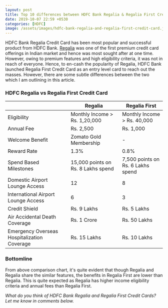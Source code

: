 ```yaml
---
layout: post
title: Top 10 differences between HDFC Bank Regalia & Regalia First Credit Card
date: 2019-10-07 22:59 +0530
categories: [HDFC]
image: /assets/images/hdfc-bank-regalia-and-regalia-first-credit-card.jpg
---
```


HDFC Bank Regalia Credit Card has been most popular and successful product from HDFC Bank. [Regalia](/hdfc-bank-regalia-credit-card-review/) was one of the first premium credit card offerings in Indian market and hence was most sought after at one time. However, owing to premium features and high eligibility criteria, it was not in reach of everyone. Hence, to en-cash the popularity of Regalia, HDFC Bank launched Regalia First Credit Card as an entry level card to reach out the masses. However, there are some subtle differences between the two which I am outlining in this article.

### HDFC Regalia vs Regalia First Credit Card

<table class="table" style="display: block;overflow-x: auto;">
  <thead class="thead-dark">
  <tr>
    <th scope="col"> </th>
  	<th scope="col"> Regalia</th>
    <th scope="col"> Regalia First</th>
  </tr>
  </thead>
  <tbody>
  <tr>
    <td> Eligibility </td>
  	<td> Monthly Income > Rs. 1,20,000 </td>
    <td> Monthly Income > Rs. 40,000 </td>
  </tr>
    <tr>
    <td> Annual Fee </td>
  	<td> Rs. 2,500 </td>
    <td> Rs. 1,000 </td>
  </tr>
  <tr>
    <td> Welcome Benefit </td>
  	<td> Zomato Gold Membership </td>
    <td> - </td>
  </tr>
  <tr>
    <td> Reward Rate </td>
  	<td> 1.3% </td>
    <td> 0.8% </td>
  </tr>
  <tr>
    <td> Spend Based Milestones </td>
  	<td> 15,000 points on Rs. 8 Lakhs spend </td>
    <td> 7,500 points on Rs. 6 Lakhs spend </td>
  </tr>
  <tr>
    <td> Domestic Airport Lounge Access </td>
  	<td> 12 </td>
    <td> 8 </td>
  </tr>
  <tr>
    <td> International Airport Lounge Access</td>
    <td > 6</td>
  	<td> 3 </td>
  </tr>
  <tr>
    <td> Credit Shield</td>
    <td > Rs. 9 Lakhs</td>
  	<td> Rs. 5 Lakhs </td>
  </tr>
  <tr>
    <td> Air Accidental Death Coverage</td>
    <td > Rs. 1 Crore</td>
  	<td> Rs. 50 Lakhs </td>
  </tr>
  <tr>
    <td> Emergency Overseas Hospitalization Coverage</td>
    <td > Rs. 15 Lakhs</td>
  	<td> Rs. 10 Lakhs </td>
  </tr>
  </tbody>
</table>

### Bottomline

From above comparison chart, it's quite evident that though Regalia and Regalia share the similar features, the benefits in Regalia First are lower than Regalia. This is quite expected as Regalia has higher income eligibility criteria and annual fees than Regalia First.

_What do you think of HDFC Bank Regalia and Regalia First Credit Cards? Let me know in comments below._
